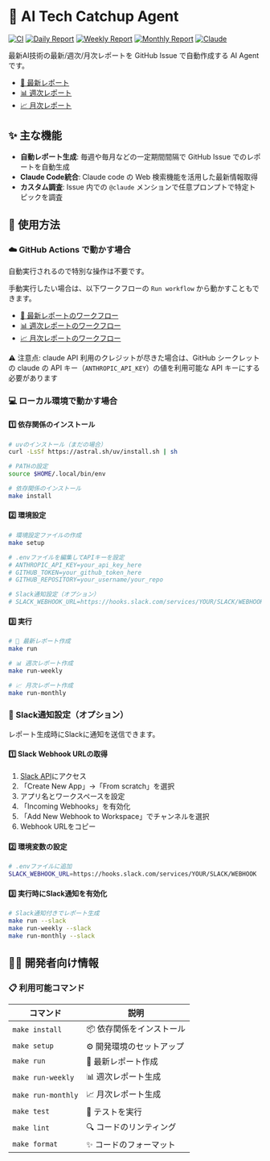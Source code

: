 # 🤖 AI Tech Catchup Agent

[![CI](https://github.com/Yagami360/ai-tech-catchup-agent/actions/workflows/ci.yml/badge.svg)](https://github.com/Yagami360/ai-tech-catchup-agent/actions/workflows/ci.yml)
[![Daily Report](https://github.com/Yagami360/ai-tech-catchup-agent/actions/workflows/daily-report.yml/badge.svg)](https://github.com/Yagami360/ai-tech-catchup-agent/actions/workflows/daily-report.yml)
[![Weekly Report](https://github.com/Yagami360/ai-tech-catchup-agent/actions/workflows/weekly-report.yml/badge.svg)](https://github.com/Yagami360/ai-tech-catchup-agent/actions/workflows/weekly-report.yml)
[![Monthly Report](https://github.com/Yagami360/ai-tech-catchup-agent/actions/workflows/monthly-report.yml/badge.svg)](https://github.com/Yagami360/ai-tech-catchup-agent/actions/workflows/monthly-report.yml)
[![Claude](https://github.com/Yagami360/ai-tech-catchup-agent/actions/workflows/claude.yml/badge.svg)](https://github.com/Yagami360/ai-tech-catchup-agent/actions/workflows/claude.yml)

最新AI技術の最新/週次/月次レポートを GitHub Issue で自動作成する AI Agent です。

- [📅 最新レポート](https://github.com/Yagami360/ai-tech-catchup-agent/issues?q=is%3Aissue%20state%3Aopen%20label%3Areport)
- [📊 週次レポート](https://github.com/Yagami360/ai-tech-catchup-agent/issues?q=is%3Aissue%20state%3Aopen%20label%3Aweekly-report)
- [📈 月次レポート](https://github.com/Yagami360/ai-tech-catchup-agent/issues?q=is%3Aissue%20state%3Aopen%20label%3Amonthly-report)

## ✨ 主な機能

- **自動レポート生成**: 毎週や毎月などの一定期間間隔で GitHub Issue でのレポートを自動生成
- **Claude Code統合**: Claude code の Web 検索機能を活用した最新情報取得
- **カスタム調査**: Issue 内での `@claude` メンションで任意プロンプトで特定トピックを調査

## 🚀 使用方法

### ☁️ GitHub Actions で動かす場合

自動実行されるので特別な操作は不要です。

手動実行したい場合は、以下ワークフローの `Run workflow` から動かすこともできます。

- [📅 最新レポートのワークフロー](https://github.com/Yagami360/ai-tech-catchup-agent/actions/workflows/daily-report.yml)
- [📊 週次レポートのワークフロー](https://github.com/Yagami360/ai-tech-catchup-agent/actions/workflows/weekly-report.yml)
- [📈 月次レポートのワークフロー](https://github.com/Yagami360/ai-tech-catchup-agent/actions/workflows/monthly-report.yml)

⚠️ 注意点: claude API 利用のクレジットが尽きた場合は、GitHub シークレットの claude の API キー（`ANTHROPIC_API_KEY`）の値を利用可能な API キーにする必要があります

### 💻 ローカル環境で動かす場合

#### 1️⃣ 依存関係のインストール

```bash
# uvのインストール（まだの場合）
curl -LsSf https://astral.sh/uv/install.sh | sh

# PATHの設定
source $HOME/.local/bin/env

# 依存関係のインストール
make install
```

#### 2️⃣ 環境設定

```bash
# 環境設定ファイルの作成
make setup

# .envファイルを編集してAPIキーを設定
# ANTHROPIC_API_KEY=your_api_key_here
# GITHUB_TOKEN=your_github_token_here
# GITHUB_REPOSITORY=your_username/your_repo

# Slack通知設定（オプション）
# SLACK_WEBHOOK_URL=https://hooks.slack.com/services/YOUR/SLACK/WEBHOOK
```

#### 3️⃣ 実行

```bash
# 📰 最新レポート作成
make run

# 📊 週次レポート作成
make run-weekly

# 📈 月次レポート作成
make run-monthly
```

### 📱 Slack通知設定（オプション）

レポート生成時にSlackに通知を送信できます。

#### 1️⃣ Slack Webhook URLの取得

1. [Slack API](https://api.slack.com/apps)にアクセス
2. 「Create New App」→「From scratch」を選択
3. アプリ名とワークスペースを設定
4. 「Incoming Webhooks」を有効化
5. 「Add New Webhook to Workspace」でチャンネルを選択
6. Webhook URLをコピー

#### 2️⃣ 環境変数の設定

```bash
# .envファイルに追加
SLACK_WEBHOOK_URL=https://hooks.slack.com/services/YOUR/SLACK/WEBHOOK
```

#### 3️⃣ 実行時にSlack通知を有効化

```bash
# Slack通知付きでレポート生成
make run --slack
make run-weekly --slack
make run-monthly --slack
```

## 👨‍💻 開発者向け情報

### 📋 利用可能コマンド

| コマンド | 説明 |
|---------|------|
| `make install` | 📦 依存関係をインストール |
| `make setup` | ⚙️ 開発環境のセットアップ |
| `make run` | 📰 最新レポート作成 |
| `make run-weekly` | 📊 週次レポート生成 |
| `make run-monthly` | 📈 月次レポート生成 |
| `make test` | 🧪 テストを実行 |
| `make lint` | 🔍 コードのリンティング |
| `make format` | ✨ コードのフォーマット |
